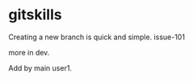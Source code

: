 # gitskills
Creating a new branch is quick and simple.
issue-101

more in dev.

Add by main user1.

